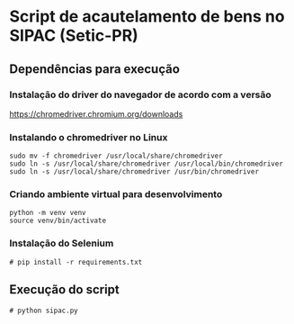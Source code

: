 # Script de acautelamento de bens no SIPAC (Setic-PR)

## Dependências para execução

### Instalação do driver do navegador de acordo com a versão
https://chromedriver.chromium.org/downloads

### Instalando o chromedriver no Linux
```
sudo mv -f chromedriver /usr/local/share/chromedriver
sudo ln -s /usr/local/share/chromedriver /usr/local/bin/chromedriver
sudo ln -s /usr/local/share/chromedriver /usr/bin/chromedriver
```

### Criando ambiente virtual para desenvolvimento
```
python -m venv venv
source venv/bin/activate
```

### Instalação do Selenium
```
# pip install -r requirements.txt
```

## Execução do script
```
# python sipac.py
```
